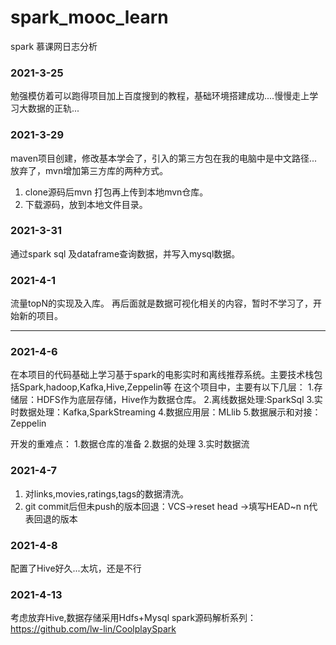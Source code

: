 # spark_mooc_learn
spark 慕课网日志分析
### 2021-3-25

勉强模仿着可以跑得项目加上百度搜到的教程，基础环境搭建成功....慢慢走上学习大数据的正轨...

### 2021-3-29 

maven项目创建，修改基本学会了，引入的第三方包在我的电脑中是中文路径...放弃了，mvn增加第三方库的两种方式。
1. clone源码后mvn 打包再上传到本地mvn仓库。
2. 下载源码，放到本地文件目录。

### 2021-3-31

通过spark sql 及dataframe查询数据，并写入mysql数据。

### 2021-4-1 

流量topN的实现及入库。
再后面就是数据可视化相关的内容，暂时不学习了，开始新的项目。

-------------------------------------------

### 2021-4-6

在本项目的代码基础上学习基于spark的电影实时和离线推荐系统。主要技术栈包括Spark,hadoop,Kafka,Hive,Zeppelin等
在这个项目中，主要有以下几层：
1.存储层：HDFS作为底层存储，Hive作为数据仓库。
2.离线数据处理:SparkSql
3.实时数据处理：Kafka,SparkStreaming 
4.数据应用层：MLlib
5.数据展示和对接：Zeppelin

开发的重难点：
1.数据仓库的准备
2.数据的处理
3.实时数据流

### 2021-4-7
1. 对links,movies,ratings,tags的数据清洗。
2. git commit后但未push的版本回退：VCS->reset head ->填写HEAD~n  n代表回退的版本 

### 2021-4-8 

配置了Hive好久...太坑，还是不行


### 2021-4-13

考虑放弃Hive,数据存储采用Hdfs+Mysql 
spark源码解析系列：https://github.com/lw-lin/CoolplaySpark